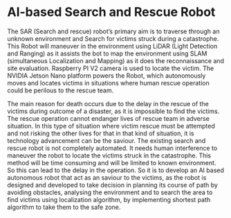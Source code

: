 # AI-based Search and Rescue Robot

The SAR (Search and rescue) robot’s primary aim is to traverse through an unknown environment and Search for victims struck during a catastrophe. This Robot will maneuver in the environment using LiDAR (Light Detection and Ranging) as it assists the bot to map the environment using SLAM (simultaneous Localization and Mapping) as it does the reconnaissance and site evaluation. Raspberry PI V2 camera is used to locate the victim. The NVIDIA Jetson Nano platform powers the Robot, which autonomously moves and locates victims in situations where human rescue operation could be perilous to the rescue team.




The main reason for death occurs due to the delay in the rescue of the victims during outcome of a disaster, as it is impossible to find the victims. The rescue operation cannot endanger lives of rescue team in adverse situation. In this type of situation where victim rescue must be attempted and not risking the other lives for that in that kind of situation, it is technology advancement can be the saviour. The existing search and rescue robot is not completely automated. It needs human interference to maneuver the robot to locate the victims struck in the catastrophe. This method will be time consuming and will be limited to known environment. So this can lead to the delay in the operation. So it is to develop an AI based autonomous robot that act as an saviour to the victims, as the robot is designed and developed to take decision in planning its course of path by avoiding obstacles, analysing the environment and to search the area to find victims using localization algorithm, by implementing shortest path algorithm to take them to the safe zone. 
